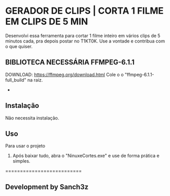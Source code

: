 # GERADOR DE CLIPS | CORTA 1 FILME EM CLIPS DE 5 MIN

Desenvolvi essa ferramenta para cortar 1 filme inteiro em vários clips de 5 minutos cada, pra depois postar no T1KT0K.
Use a vontade e contribua com o que quiser.

## BIBLIOTECA NECESSÁRIA FFMPEG-6.1.1

DOWNLOAD: https://ffmpeg.org/download.html
Cole o o "ffmpeg-6.1.1-full_build" na raiz.

-

## Instalação

Não necessita instalação.

## Uso

Para usar o projeto

1. Após baixar tudo, abra o "NinuxeCortes.exe" e use de forma prática e simples.


==========================

## Development by Sanch3z
